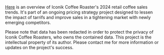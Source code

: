 [Here](https://github.com/ryanloveriner/2024_retail_coffee_trends/blob/main/2024%20Retail%20Visuals.pdf) is an overview of Iconik Coffee Roaster's 2024 retail coffee sales trends. It's part of an ongoing pricing strategy project designed to lessen the impact of tarrifs and improve sales in a tightening market with newly emerging competitors.

Please note that data has been redacted in order to protect the privacy of Iconik Coffee Roasters, who owns the contained data. This project is the intellectual property of its author. Please contact me for more information or updates on the project's success.
